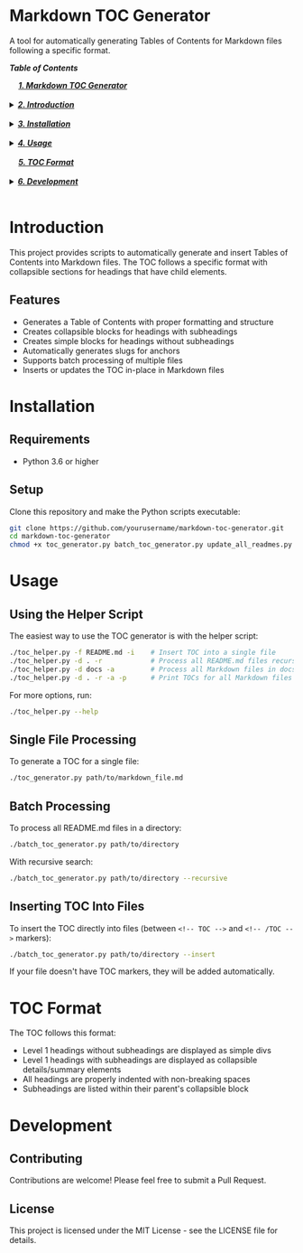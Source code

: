 # Markdown TOC Generator

A tool for automatically generating Tables of Contents for Markdown files following a specific format.

<!-- TOC -->
***Table of Contents***


<div>
  &nbsp;&nbsp;&nbsp;&nbsp;<a href="#1-markdown-toc-generator"><i><b>1. Markdown TOC Generator</b></i></a>
</div>
&nbsp;

<details>
  <summary><a href="#2-introduction"><i><b>2. Introduction</b></i></a></summary>
  <div>
    &nbsp;&nbsp;&nbsp;&nbsp;&nbsp;&nbsp;&nbsp;&nbsp;&nbsp;&nbsp;<a href="#21-features">2.1. Features</a><br>
  </div>
</details>
&nbsp;

<details>
  <summary><a href="#3-installation"><i><b>3. Installation</b></i></a></summary>
  <div>
    &nbsp;&nbsp;&nbsp;&nbsp;&nbsp;&nbsp;&nbsp;&nbsp;&nbsp;&nbsp;<a href="#31-requirements">3.1. Requirements</a><br>
    &nbsp;&nbsp;&nbsp;&nbsp;&nbsp;&nbsp;&nbsp;&nbsp;&nbsp;&nbsp;<a href="#32-setup">3.2. Setup</a><br>
  </div>
</details>
&nbsp;

<details>
  <summary><a href="#4-usage"><i><b>4. Usage</b></i></a></summary>
  <div>
    &nbsp;&nbsp;&nbsp;&nbsp;&nbsp;&nbsp;&nbsp;&nbsp;&nbsp;&nbsp;<a href="#41-using-the-helper-script">4.1. Using the Helper Script</a><br>
    &nbsp;&nbsp;&nbsp;&nbsp;&nbsp;&nbsp;&nbsp;&nbsp;&nbsp;&nbsp;<a href="#42-single-file-processing">4.2. Single File Processing</a><br>
    &nbsp;&nbsp;&nbsp;&nbsp;&nbsp;&nbsp;&nbsp;&nbsp;&nbsp;&nbsp;<a href="#43-batch-processing">4.3. Batch Processing</a><br>
    &nbsp;&nbsp;&nbsp;&nbsp;&nbsp;&nbsp;&nbsp;&nbsp;&nbsp;&nbsp;<a href="#44-inserting-toc-into-files">4.4. Inserting TOC Into Files</a><br>
  </div>
</details>
&nbsp;

<div>
  &nbsp;&nbsp;&nbsp;&nbsp;<a href="#5-toc-format"><i><b>5. TOC Format</b></i></a>
</div>
&nbsp;

<details>
  <summary><a href="#6-development"><i><b>6. Development</b></i></a></summary>
  <div>
    &nbsp;&nbsp;&nbsp;&nbsp;&nbsp;&nbsp;&nbsp;&nbsp;&nbsp;&nbsp;<a href="#61-contributing">6.1. Contributing</a><br>
    &nbsp;&nbsp;&nbsp;&nbsp;&nbsp;&nbsp;&nbsp;&nbsp;&nbsp;&nbsp;<a href="#62-license">6.2. License</a><br>
  </div>
</details>
&nbsp;

<!-- /TOC -->

# Introduction

This project provides scripts to automatically generate and insert Tables of Contents into Markdown files. The TOC follows a specific format with collapsible sections for headings that have child elements.

## Features

- Generates a Table of Contents with proper formatting and structure
- Creates collapsible blocks for headings with subheadings
- Creates simple blocks for headings without subheadings
- Automatically generates slugs for anchors
- Supports batch processing of multiple files
- Inserts or updates the TOC in-place in Markdown files

# Installation

## Requirements

- Python 3.6 or higher

## Setup

Clone this repository and make the Python scripts executable:

```bash
git clone https://github.com/yourusername/markdown-toc-generator.git
cd markdown-toc-generator
chmod +x toc_generator.py batch_toc_generator.py update_all_readmes.py toc_helper.py
```

# Usage

## Using the Helper Script

The easiest way to use the TOC generator is with the helper script:

```bash
./toc_helper.py -f README.md -i    # Insert TOC into a single file
./toc_helper.py -d . -r            # Process all README.md files recursively
./toc_helper.py -d docs -a         # Process all Markdown files in docs directory
./toc_helper.py -d . -r -a -p      # Print TOCs for all Markdown files without inserting
```

For more options, run:

```bash
./toc_helper.py --help
```

## Single File Processing

To generate a TOC for a single file:

```bash
./toc_generator.py path/to/markdown_file.md
```

## Batch Processing

To process all README.md files in a directory:

```bash
./batch_toc_generator.py path/to/directory
```

With recursive search:

```bash
./batch_toc_generator.py path/to/directory --recursive
```

## Inserting TOC Into Files

To insert the TOC directly into files (between `<!-- TOC -->` and `<!-- /TOC -->` markers):

```bash
./batch_toc_generator.py path/to/directory --insert
```

If your file doesn't have TOC markers, they will be added automatically.

# TOC Format

The TOC follows this format:

- Level 1 headings without subheadings are displayed as simple divs
- Level 1 headings with subheadings are displayed as collapsible details/summary elements
- All headings are properly indented with non-breaking spaces
- Subheadings are listed within their parent's collapsible block

# Development

## Contributing

Contributions are welcome! Please feel free to submit a Pull Request.

## License

This project is licensed under the MIT License - see the LICENSE file for details.
